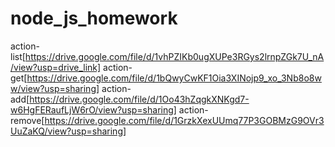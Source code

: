 # node_js_homework

action-list[https://drive.google.com/file/d/1vhPZIKb0ugXUPe3RGys2lrnpZGk7U_nA/view?usp=drive_link]
action-get[https://drive.google.com/file/d/1bQwyCwKF1Oia3XINojp9_xo_3Nb8o8ww/view?usp=sharing]
action-add[https://drive.google.com/file/d/1Oo43hZqgkXNKgd7-w6HgFERaufLjW6rO/view?usp=sharing]
action-remove[https://drive.google.com/file/d/1GrzkXexUUmq77P3GOBMzG9OVr3UuZaKQ/view?usp=sharing]
